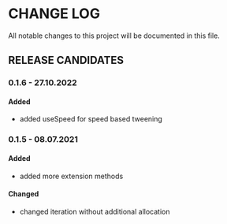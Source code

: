 # CHANGE LOG

All notable changes to this project will be documented in this file.

## RELEASE CANDIDATES

### 0.1.6 - 27.10.2022

#### Added

- added useSpeed for speed based tweening

### 0.1.5 - 08.07.2021

#### Added
- added more extension methods

#### Changed
- changed iteration without additional allocation
